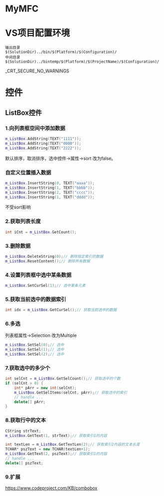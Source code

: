 # MyMFC

# VS项目配置环境
```
输出目录
$(SolutionDir)../bin/$(Platform)/$(Configuration)/
中间目录
$(SolutionDir)../bintemp/$(Platform)/$(ProjectName)/$(Configuration)/
```


_CRT_SECURE_NO_WARNINGS

# 控件

## ListBox控件

### 1.向列表框空间中添加数据

```c++
m_ListBox.AddString(TEXT("1111"));
m_ListBox.AddString(TEXT("0000"));
m_ListBox.AddString(TEXT("2222"));
```

默认排序，取消排序，选中控件->属性->sort 改为false。

### 自定义位置插入数据

```c++
m_ListBox.InsertString(0, TEXT("aaaa"));
m_ListBox.InsertString(1, TEXT("bbbb"));
m_ListBox.InsertString(2, TEXT("cccc"));
m_ListBox.InsertString(1, TEXT("dddd"));
```

不受sort影响

### 2.获取列表长度

```c++
int iCnt = m_ListBox.GetCount();
```

### 3.删除数据

```c++
m_ListBox.DeleteString(0);// 删除指定索引的数据
m_ListBox.ResetContent();// 删除所有数据
```
### 4.设置列表框中选中某条数据

```c++
m_ListBox.SetCurSel(1);// 选中某条元素
```

### 5.获取当前选中的数据索引

```c++
int idx = m_ListBox.GetCurSel();// 获取当前选中的数据
```

### 6.多选

列表框属性->Selection 改为Multiple

```c++
m_ListBox.SetSel(0);// 选中
m_ListBox.SetSel(1);// 选中
m_ListBox.SetSel(2);// 选中
```
### 7.获取选中的多少个

```c++
int selCnt = m_ListBox.GetSelCount();// 获取选中的个数
if (selCnt > 0) {
	int* pArr = new int(selCnt);
	m_ListBox.GetSelItems(selCnt, pArr);// 获取选中的索引
	// handle ...
	delete[] pArr;
}
```
### 8.获取行中的文本

```c++
CString strText;
m_ListBox.GetText(1, strText);// 获取索引1的内容
```

```c++
int textLen = m_ListBox.GetTextLen(2);// 获取索引2内容的文本长度
TCHAR* pszText = new TCHAR(textLen+1);
m_ListBox.GetText(2, pszText);// 获取索引1的内容
// handle ...
delete[] pszText;
```

### 9.扩展

https://www.codeproject.com/KB/combobox




































